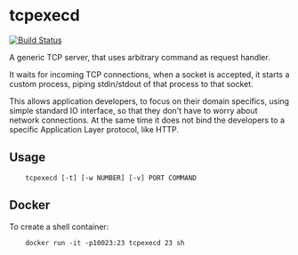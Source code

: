 # tcpexecd

[![Build Status](https://travis-ci.org/normantas/tcpexecd.png)](https://travis-ci.org/normantas/tcpexecd)

A generic TCP server, that uses arbitrary command as request handler.

It waits for incoming TCP connections, when a socket is accepted,
it starts a custom process, piping stdin/stdout of that process to that socket.

This allows application developers, to focus on their domain specifics,
using simple standard IO interface, so that they don't have
to worry about network connections. At the same time it does not bind
the developers to a specific Application Layer protocol, like HTTP.

## Usage

```
    tcpexecd [-t] [-w NUMBER] [-v] PORT COMMAND
```

## Docker

To create a shell container:
```
    docker run -it -p10023:23 tcpexecd 23 sh
```
